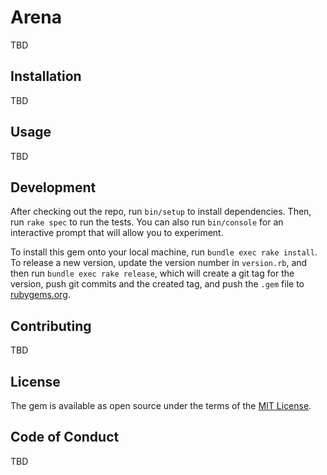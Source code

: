 # Arena

TBD

## Installation

TBD

## Usage

TBD

## Development

After checking out the repo, run `bin/setup` to install dependencies. Then, run `rake spec` to run the tests. You can
also run `bin/console` for an interactive prompt that will allow you to experiment.

To install this gem onto your local machine, run `bundle exec rake install`. To release a new version, update the
version number in `version.rb`, and then run `bundle exec rake release`, which will create a git tag for the version,
push git commits and the created tag, and push the `.gem` file to [rubygems.org](https://rubygems.org).

## Contributing

TBD

## License

The gem is available as open source under the terms of the [MIT License](https://opensource.org/licenses/MIT).

## Code of Conduct

TBD
